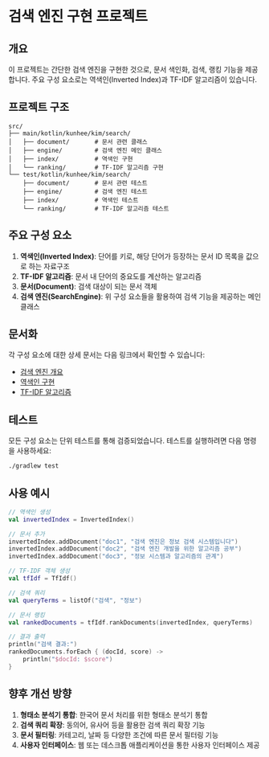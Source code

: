 # 검색 엔진 구현 프로젝트

## 개요

이 프로젝트는 간단한 검색 엔진을 구현한 것으로, 문서 색인화, 검색, 랭킹 기능을 제공합니다. 주요 구성 요소로는 역색인(Inverted Index)과 TF-IDF 알고리즘이 있습니다.

## 프로젝트 구조

```
src/
├── main/kotlin/kunhee/kim/search/
│   ├── document/       # 문서 관련 클래스
│   ├── engine/         # 검색 엔진 메인 클래스
│   ├── index/          # 역색인 구현
│   └── ranking/        # TF-IDF 알고리즘 구현
└── test/kotlin/kunhee/kim/search/
    ├── document/       # 문서 관련 테스트
    ├── engine/         # 검색 엔진 테스트
    ├── index/          # 역색인 테스트
    └── ranking/        # TF-IDF 알고리즘 테스트
```

## 주요 구성 요소

1. **역색인(Inverted Index)**: 단어를 키로, 해당 단어가 등장하는 문서 ID 목록을 값으로 하는 자료구조
2. **TF-IDF 알고리즘**: 문서 내 단어의 중요도를 계산하는 알고리즘
3. **문서(Document)**: 검색 대상이 되는 문서 객체
4. **검색 엔진(SearchEngine)**: 위 구성 요소들을 활용하여 검색 기능을 제공하는 메인 클래스

## 문서화

각 구성 요소에 대한 상세 문서는 다음 링크에서 확인할 수 있습니다:

- [검색 엔진 개요](search-engine.md)
- [역색인 구현](inverted-index.md)
- [TF-IDF 알고리즘](tf-idf.md)

## 테스트

모든 구성 요소는 단위 테스트를 통해 검증되었습니다. 테스트를 실행하려면 다음 명령을 사용하세요:

```bash
./gradlew test
```

## 사용 예시

```kotlin
// 역색인 생성
val invertedIndex = InvertedIndex()

// 문서 추가
invertedIndex.addDocument("doc1", "검색 엔진은 정보 검색 시스템입니다")
invertedIndex.addDocument("doc2", "검색 엔진 개발을 위한 알고리즘 공부")
invertedIndex.addDocument("doc3", "정보 시스템과 알고리즘의 관계")

// TF-IDF 객체 생성
val tfIdf = TfIdf()

// 검색 쿼리
val queryTerms = listOf("검색", "정보")

// 문서 랭킹
val rankedDocuments = tfIdf.rankDocuments(invertedIndex, queryTerms)

// 결과 출력
println("검색 결과:")
rankedDocuments.forEach { (docId, score) ->
    println("$docId: $score")
}
```

## 향후 개선 방향

1. **형태소 분석기 통합**: 한국어 문서 처리를 위한 형태소 분석기 통합
2. **검색 쿼리 확장**: 동의어, 유사어 등을 활용한 검색 쿼리 확장 기능
3. **문서 필터링**: 카테고리, 날짜 등 다양한 조건에 따른 문서 필터링 기능
4. **사용자 인터페이스**: 웹 또는 데스크톱 애플리케이션을 통한 사용자 인터페이스 제공
